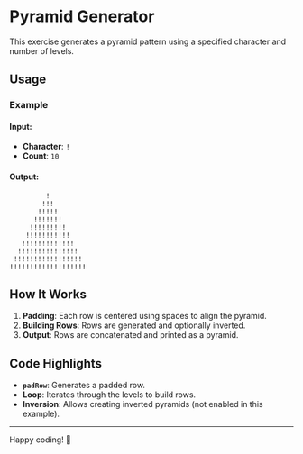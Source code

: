 # Pyramid Generator

This exercise generates a pyramid pattern using a specified character and number of levels.

## Usage

### Example

#### Input:

- **Character**: `!`
- **Count**: `10`

#### Output:

```
         !
        !!!
       !!!!!
      !!!!!!!
     !!!!!!!!!
    !!!!!!!!!!!
   !!!!!!!!!!!!!
  !!!!!!!!!!!!!!!
 !!!!!!!!!!!!!!!!!
!!!!!!!!!!!!!!!!!!!
```

## How It Works

1. **Padding**: Each row is centered using spaces to align the pyramid.
2. **Building Rows**: Rows are generated and optionally inverted.
3. **Output**: Rows are concatenated and printed as a pyramid.

## Code Highlights

- **`padRow`**: Generates a padded row.
- **Loop**: Iterates through the levels to build rows.
- **Inversion**: Allows creating inverted pyramids (not enabled in this example).

---

Happy coding! 🚀
